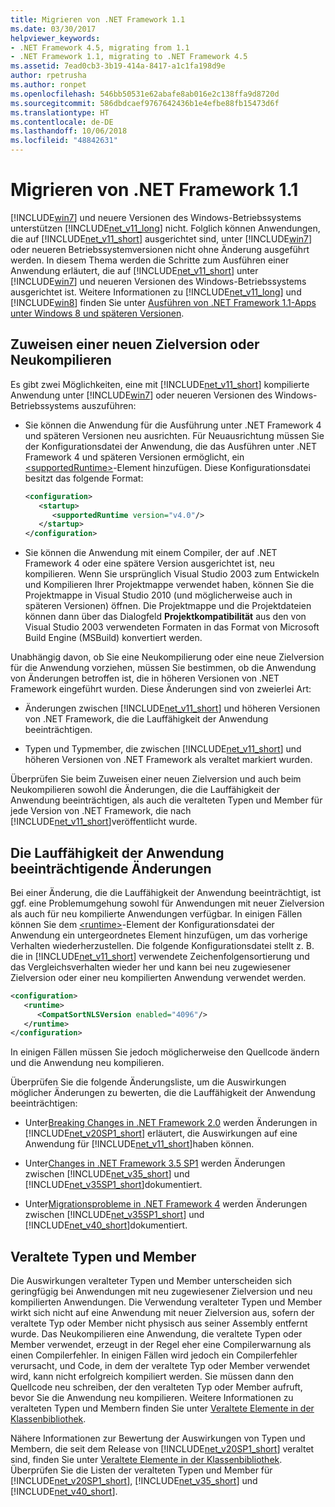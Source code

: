 ```yaml
---
title: Migrieren von .NET Framework 1.1
ms.date: 03/30/2017
helpviewer_keywords:
- .NET Framework 4.5, migrating from 1.1
- .NET Framework 1.1, migrating to .NET Framework 4.5
ms.assetid: 7ead0cb3-3b19-414a-8417-a1c1fa198d9e
author: rpetrusha
ms.author: ronpet
ms.openlocfilehash: 546bb50531e62abafe8ab016e2c138ffa9d8720d
ms.sourcegitcommit: 586dbdcaef9767642436b1e4efbe88fb15473d6f
ms.translationtype: HT
ms.contentlocale: de-DE
ms.lasthandoff: 10/06/2018
ms.locfileid: "48842631"
---
```

# <a name="migrating-from-the-net-framework-11"></a>Migrieren von .NET Framework 1.1

[!INCLUDE[win7](../../../includes/win7-md.md)] und neuere Versionen des Windows-Betriebssystems unterstützen [!INCLUDE[net_v11_long](../../../includes/net-v11-long-md.md)] nicht. Folglich können Anwendungen, die auf [!INCLUDE[net_v11_short](../../../includes/net-v11-short-md.md)] ausgerichtet sind, unter [!INCLUDE[win7](../../../includes/win7-md.md)] oder neueren Betriebssystemversionen nicht ohne Änderung ausgeführt werden. In diesem Thema werden die Schritte zum Ausführen einer Anwendung erläutert, die auf [!INCLUDE[net_v11_short](../../../includes/net-v11-short-md.md)] unter [!INCLUDE[win7](../../../includes/win7-md.md)] und neueren Versionen des Windows-Betriebssystems ausgerichtet ist. Weitere Informationen zu [!INCLUDE[net_v11_long](../../../includes/net-v11-long-md.md)] und [!INCLUDE[win8](../../../includes/win8-md.md)] finden Sie unter [Ausführen von .NET Framework 1.1-Apps unter Windows 8 und späteren Versionen](../../../docs/framework/install/run-net-framework-1-1-apps.md).

## <a name="retargeting-or-recompiling"></a>Zuweisen einer neuen Zielversion oder Neukompilieren

Es gibt zwei Möglichkeiten, eine mit [!INCLUDE[net_v11_short](../../../includes/net-v11-short-md.md)] kompilierte Anwendung unter [!INCLUDE[win7](../../../includes/win7-md.md)] oder neueren Versionen des Windows-Betriebssystems auszuführen:

- Sie können die Anwendung für die Ausführung unter .NET Framework 4 und späteren Versionen neu ausrichten. Für Neuausrichtung müssen Sie der Konfigurationsdatei der Anwendung, die das Ausführen unter .NET Framework 4 und späteren Versionen ermöglicht, ein [\<supportedRuntime>](../../../docs/framework/configure-apps/file-schema/startup/supportedruntime-element.md)-Element hinzufügen. Diese Konfigurationsdatei besitzt das folgende Format:

    ```xml
    <configuration>
       <startup>
          <supportedRuntime version="v4.0"/>
       </startup>
    </configuration>
    ```

- Sie können die Anwendung mit einem Compiler, der auf .NET Framework 4 oder eine spätere Version ausgerichtet ist, neu kompilieren. Wenn Sie ursprünglich Visual Studio 2003 zum Entwickeln und Kompilieren Ihrer Projektmappe verwendet haben, können Sie die Projektmappe in Visual Studio 2010 (und möglicherweise auch in späteren Versionen) öffnen. Die Projektmappe und die Projektdateien können dann über das Dialogfeld **Projektkompatibilität** aus den von Visual Studio 2003 verwendeten Formaten in das Format von Microsoft Build Engine (MSBuild) konvertiert werden.

Unabhängig davon, ob Sie eine Neukompilierung oder eine neue Zielversion für die Anwendung vorziehen, müssen Sie bestimmen, ob die Anwendung von Änderungen betroffen ist, die in höheren Versionen von .NET Framework eingeführt wurden. Diese Änderungen sind von zweierlei Art:

- Änderungen zwischen [!INCLUDE[net_v11_short](../../../includes/net-v11-short-md.md)] und höheren Versionen von .NET Framework, die die Lauffähigkeit der Anwendung beeinträchtigen.

- Typen und Typmember, die zwischen [!INCLUDE[net_v11_short](../../../includes/net-v11-short-md.md)] und höheren Versionen von .NET Framework als veraltet markiert wurden.

Überprüfen Sie beim Zuweisen einer neuen Zielversion und auch beim Neukompilieren sowohl die Änderungen, die die Lauffähigkeit der Anwendung beeinträchtigen, als auch die veralteten Typen und Member für jede Version von .NET Framework, die nach [!INCLUDE[net_v11_short](../../../includes/net-v11-short-md.md)]veröffentlicht wurde.

## <a name="breaking-changes"></a>Die Lauffähigkeit der Anwendung beeinträchtigende Änderungen

Bei einer Änderung, die die Lauffähigkeit der Anwendung beeinträchtigt, ist ggf. eine Problemumgehung sowohl für Anwendungen mit neuer Zielversion als auch für neu kompilierte Anwendungen verfügbar. In einigen Fällen können Sie dem [\<runtime>](../../../docs/framework/configure-apps/file-schema/startup/supportedruntime-element.md)-Element der Konfigurationsdatei der Anwendung ein untergeordnetes Element hinzufügen, um das vorherige Verhalten wiederherzustellen. Die folgende Konfigurationsdatei stellt z. B. die in [!INCLUDE[net_v11_short](../../../includes/net-v11-short-md.md)] verwendete Zeichenfolgensortierung und das Vergleichsverhalten wieder her und kann bei neu zugewiesener Zielversion oder einer neu kompilierten Anwendung verwendet werden.

```xml
<configuration>
   <runtime>
      <CompatSortNLSVersion enabled="4096"/>
   </runtime>
</configuration>
```

In einigen Fällen müssen Sie jedoch möglicherweise den Quellcode ändern und die Anwendung neu kompilieren.

Überprüfen Sie die folgende Änderungsliste, um die Auswirkungen möglicher Änderungen zu bewerten, die die Lauffähigkeit der Anwendung beeinträchtigen:

- Unter[Breaking Changes in .NET Framework 2.0](https://go.microsoft.com/fwlink/?LinkId=125263) werden Änderungen in [!INCLUDE[net_v20SP1_short](../../../includes/net-v20sp1-short-md.md)] erläutert, die Auswirkungen auf eine Anwendung für [!INCLUDE[net_v11_short](../../../includes/net-v11-short-md.md)]haben können.

- Unter[Changes in .NET Framework 3.5 SP1](https://go.microsoft.com/fwlink/?LinkID=186989) werden Änderungen zwischen [!INCLUDE[net_v35_short](../../../includes/net-v35-short-md.md)] und [!INCLUDE[net_v35SP1_short](../../../includes/net-v35sp1-short-md.md)]dokumentiert.

- Unter[Migrationsprobleme in .NET Framework 4](../../../docs/framework/migration-guide/net-framework-4-migration-issues.md) werden Änderungen zwischen [!INCLUDE[net_v35SP1_short](../../../includes/net-v35sp1-short-md.md)] und [!INCLUDE[net_v40_short](../../../includes/net-v40-short-md.md)]dokumentiert.

## <a name="obsolete-types-and-members"></a>Veraltete Typen und Member

Die Auswirkungen veralteter Typen und Member unterscheiden sich geringfügig bei Anwendungen mit neu zugewiesener Zielversion und neu kompilierten Anwendungen. Die Verwendung veralteter Typen und Member wirkt sich nicht auf eine Anwendung mit neuer Zielversion aus, sofern der veraltete Typ oder Member nicht physisch aus seiner Assembly entfernt wurde. Das Neukompilieren eine Anwendung, die veraltete Typen oder Member verwendet, erzeugt in der Regel eher eine Compilerwarnung als einen Compilerfehler. In einigen Fällen wird jedoch ein Compilerfehler verursacht, und Code, in dem der veraltete Typ oder Member verwendet wird, kann nicht erfolgreich kompiliert werden. Sie müssen dann den Quellcode neu schreiben, der den veralteten Typ oder Member aufruft, bevor Sie die Anwendung neu kompilieren. Weitere Informationen zu veralteten Typen und Membern finden Sie unter [Veraltete Elemente in der Klassenbibliothek](../../../docs/framework/whats-new/whats-obsolete.md).

Nähere Informationen zur Bewertung der Auswirkungen von Typen und Membern, die seit dem Release von [!INCLUDE[net_v20SP1_short](../../../includes/net-v20sp1-short-md.md)] veraltet sind, finden Sie unter [Veraltete Elemente in der Klassenbibliothek](../../../docs/framework/whats-new/whats-obsolete.md). Überprüfen Sie die Listen der veralteten Typen und Member für [!INCLUDE[net_v20SP1_short](../../../includes/net-v20sp1-short-md.md)], [!INCLUDE[net_v35_short](../../../includes/net-v35-short-md.md)] und [!INCLUDE[net_v40_short](../../../includes/net-v40-short-md.md)].